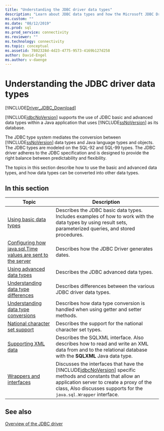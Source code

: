 ```yaml
---
title: "Understanding the JDBC driver data types"
description: "Learn about JDBC data types and how the Microsoft JDBC Driver for SQL Server converts those types to database types."
ms.custom: ""
ms.date: "08/12/2019"
ms.prod: sql
ms.prod_service: connectivity
ms.reviewer: ""
ms.technology: connectivity
ms.topic: conceptual
ms.assetid: 7802328d-4d23-4775-9573-4169b127d258
author: David-Engel
ms.author: v-daenge
---
```

# Understanding the JDBC driver data types

[!INCLUDE[Driver_JDBC_Download](../../includes/driver_jdbc_download.md)]

[!INCLUDE[jdbcNoVersion](../../includes/jdbcnoversion_md.md)] supports the use of JDBC basic and advanced data types within a Java application that uses [!INCLUDE[ssNoVersion](../../includes/ssnoversion-md.md)] as its database.  
  
The JDBC type system mediates the conversion between [!INCLUDE[ssNoVersion](../../includes/ssnoversion-md.md)] data types and Java language types and objects. The JDBC types are modeled on the SQL-92 and SQL-99 types. The JDBC driver adheres to the JDBC specification and is designed to provide the right balance between predictability and flexibility.  
  
The topics in this section describe how to use the basic and advanced data types, and how data types can be converted into other data types.  
  
## In this section  
  
| Topic                                                                                                                                            | Description                                                                                                                                                                                                                                                          |
| ------------------------------------------------------------------------------------------------------------------------------------------------ | -------------------------------------------------------------------------------------------------------------------------------------------------------------------------------------------------------------------------------------------------------------------- |
| [Using basic data types](../../connect/jdbc/using-basic-data-types.md)                                                                           | Describes the JDBC basic data types. Includes examples of how to work with the data types by using result sets, parameterized queries, and stored procedures.                                                                                                        |
| [Configuring how java.sql.Time values are sent to the server](../../connect/jdbc/configuring-how-java-sql-time-values-are-sent-to-the-server.md) | Describes how the JDBC Driver generates dates.                                                                                                                                                                                                                       |
| [Using advanced data types](../../connect/jdbc/using-advanced-data-types.md)                                                                     | Describes the JDBC advanced data types.                                                                                                                                                                                                                              |
| [Understanding data type differences](../../connect/jdbc/understanding-data-type-differences.md)                                                 | Describes differences between the various JDBC driver data types.                                                                                                                                                                                                    |
| [Understanding data type conversions](../../connect/jdbc/understanding-data-type-conversions.md)                                                 | Describes how data type conversion is handled when using getter and setter methods.                                                                                                                                                                                  |
| [National character set support](../../connect/jdbc/national-character-set-support.md)                                                           | Describes the support for the national character set types.                                                                                                                                                                                                          |
| [Supporting XML data](../../connect/jdbc/supporting-xml-data.md)                                                                                 | Describes the SQLXML interface. Also describes how to read and write an XML data from and to the relational database with the **SQLXML** Java data type.                                                                                                             |
| [Wrappers and interfaces](../../connect/jdbc/wrappers-and-interfaces.md)                                                                         | Discusses the interfaces that have the [!INCLUDE[jdbcNoVersion](../../includes/jdbcnoversion_md.md)] specific methods and constants that allow an application server to create a proxy of the class, Also discusses supports for the `java.sql.Wrapper` interface. |
  
## See also

[Overview of the JDBC driver](../../connect/jdbc/overview-of-the-jdbc-driver.md)  
